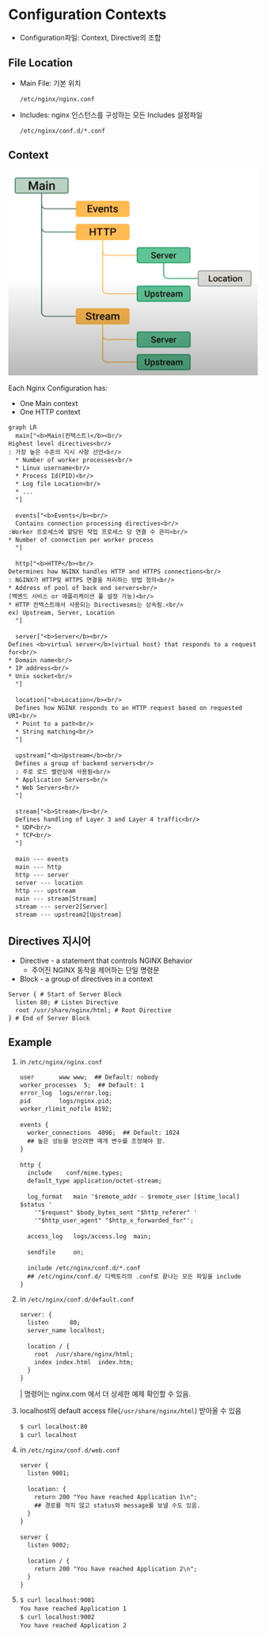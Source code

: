 # Configuration Contexts

- Configuration파일: Context, Directive의 조합

## File Location

- Main File: 기본 위치
  ```
  /etc/nginx/nginx.conf
  ```
- Includes: nginx 인스턴스를 구성하는 모든 Includes 설정파일
  ```
  /etc/nginx/conf.d/*.conf
  ```

## Context

![overview](../asset/images/nginx-configuration-contexts-1.png)

Each Nginx Configuration has:

- One Main context
- One HTTP context

```mermaid
graph LR
  main["<b>Main(컨텍스트)</b><br/>
Highest level directives<br/>
: 가장 높은 수준의 지시 사항 선언<br/>
  * Number of worker processes<br/>
  * Linux username<br/>
  * Process Id(PID)<br/>
  * Log file Location<br/>
  * ...
  "]

  events["<b>Events</b><br/>
  Contains connection processing directives<br/>
:Worker 프로세스에 할당된 작업 프로세스 당 연결 수 관리<br/>
* Number of connection per worker process
  "]

  http["<b>HTTP</b><br/>
Determines how NGINX handles HTTP and HTTPS connections<br/>
: NGINX가 HTTP및 HTTPS 연결을 처리하는 방법 정의<br/>
* Address of pool of back end servers<br/>
(백엔드 서비스 or 애플리케이션 풀 설정 가능)<br/>
* HTTP 컨텍스트에서 사용되는 Directivesms는 상속됨.<br/>
ex) Upstream, Server, Location
  "]

  server["<b>Server</b><br/>
Defines <b>virtual server</b>(virtual host) that responds to a request for<br/>
* Domain name<br/>
* IP address<br/>
* Unix socket<br/>
  "]

  location["<b>Location</b><br/>
  Defines how NGINX responds to an HTTP request based on requested URI<br/>
  * Point to a path<br/>
  * String matching<br/>
  "]

  upstream["<b>Upstream</b><br/>
  Defines a group of backend servers<br/>
  : 주로 로드 밸런싱에 사용됨<br/>
  * Application Servers<br/>
  * Web Servers<br/>
  "]

  stream["<b>Stream</b><br/>
  Defines handling of Layer 3 and Layer 4 traffic<br/>
  * UDP<br/>
  * TCP<br/>
  "]

  main --- events
  main --- http
  http --- server
  server --- location
  http --- upstream
  main --- stream[Stream]
  stream --- server2[Server]
  stream --- upstream2[Upstream]
```

## Directives 지시어

- Directive - a statement that controls NGINX Behavior
  - 주어진 NGINX 동작을 제어하는 단일 명령문
- Block - a group of directives in a context

```shell
Server { # Start of Server Block
  listen 80; # Listen Directive
  root /usr/share/nginx/html; # Root Directive
} # End of Server Block
```

## Example

1. in `/etc/nginx/nginx.conf`

   ```Shell
   user       www www;  ## Default: nobody
   worker_processes  5;  ## Default: 1
   error_log  logs/error.log;
   pid        logs/nginx.pid;
   worker_rlimit_nofile 8192;

   events {
     worker_connections  4096;  ## Default: 1024
     ## 높은 성능을 얻으려면 매개 변수를 조정해야 함.
   }

   http {
     include    conf/mime.types;
     default_type application/octet-stream;

     log_format   main '$remote_addr - $remote_user [$time_local]  $status '
       '"$request" $body_bytes_sent "$http_referer" '
       '"$http_user_agent" "$http_x_forwarded_for"';

     access_log   logs/access.log  main;

     sendfile     on;

     include /etc/nginx/conf.d/*.conf
     ## /etc/nginx/conf.d/ 디렉토리의 .conf로 끝나는 모든 파일을 include
   }
   ```

2. in `/etc/nginx/conf.d/default.conf`

   ```
   server: {
     listen      80;
     server_name localhost;

     location / {
       root  /usr/share/nginx/html;
       index index.html  index.htm;
     }
   }
   ```

   | 명령어는 nginx.com 에서 더 상세한 예제 확인할 수 있음.

3. localhost의 default access file(`/usr/share/nginx/html`) 받아올 수 있음

   ```zsh
   $ curl localhost:80
   $ curl localhost
   ```

4. in `/etc/nginx/conf.d/web.conf`
   ```
   server {
     listen 9001;

     location: {
       return 200 "You have reached Application 1\n";
       ## 경로를 적지 않고 status와 message를 보낼 수도 있음.
     }
   }

   server {
     listen 9002;

     location / {
       return 200 "You have reached Application 2\n";
     }
   }
   ```

5. 
   ```zsh
   $ curl localhost:9001
   You have reached Application 1
   $ curl localhost:9002
   You have reached Application 2
   ```
